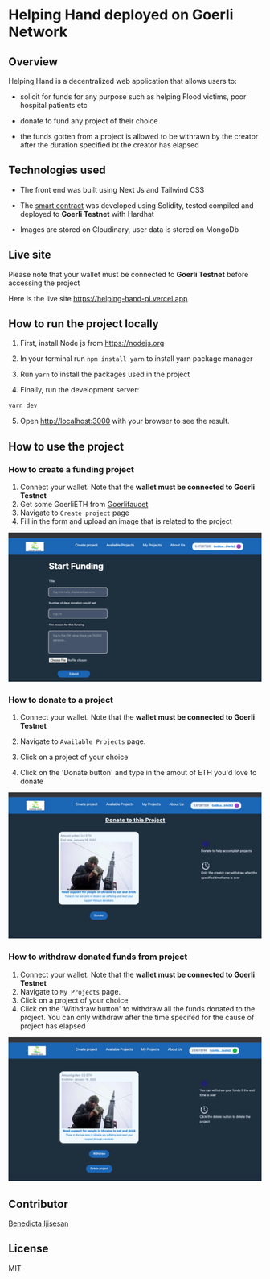 # Helping Hand deployed on Goerli Network

## Overview

Helping Hand is a decentralized web application that allows users to:

- solicit for funds for any purpose such as helping Flood victims, poor hospital patients etc

- donate to fund any project of their choice

- the funds gotten from a project is allowed to be withrawn by the creator after the duration specified bt the creator has elapsed

## Technologies used

- The front end was built using Next Js and Tailwind CSS

- The [smart contract](https://github.com/Joshuailuma/Helping-hand-hardhat) was developed using Solidity, tested compiled and deployed to **Goerli Testnet** with Hardhat

- Images are stored on Cloudinary, user data is stored on MongoDb

## Live site

Please note that your wallet must be connected to **Goerli Testnet** before accessing the project

Here is the live site https://helping-hand-pi.vercel.app

## How to run the project locally

1. First, install Node js from https://nodejs.org

2. In your terminal run `npm install yarn` to install yarn package manager

3. Run `yarn` to install the packages used in the project

4. Finally, run the development server:

```bash
yarn dev
```

5. Open [http://localhost:3000](http://localhost:3000) with your browser to see the result.

## How to use the project

### How to create a funding project

1. Connect your wallet. Note that the **wallet must be connected to Goerli Testnet**
2. Get some GoerliETH from [Goerlifaucet](https://goerlifaucet.com/)
3. Navigate to `Create project` page
4. Fill in the form and upload an image that is related to the project

![screenshot1](https://github.com/Joshuailuma/Helping-Hand/blob/main/screenshot1.png?raw=true)

### How to donate to a project

1. Connect your wallet. Note that the **wallet must be connected to Goerli Testnet**

2. Navigate to `Available Projects` page.

3. Click on a project of your choice

4. Click on the 'Donate button' and type in the amout of ETH you'd love to donate

![screenshot2](https://github.com/Joshuailuma/Helping-Hand/blob/main/screenshot2.png?raw=true)

### How to withdraw donated funds from project

1. Connect your wallet. Note that the **wallet must be connected to Goerli Testnet**
2. Navigate to `My Projects` page.
3. Click on a project of your choice
4. Click on the 'Withdraw button' to withdraw all the funds donated to the project. You can only withdraw after the time specifed for the cause of project has elapsed

![screenshot3](https://github.com/Joshuailuma/Helping-Hand/blob/main/screenshot3.png?raw=true)

## Contributor

[Benedicta Ijisesan](https://github.com/cutedicta)

## License

MIT
